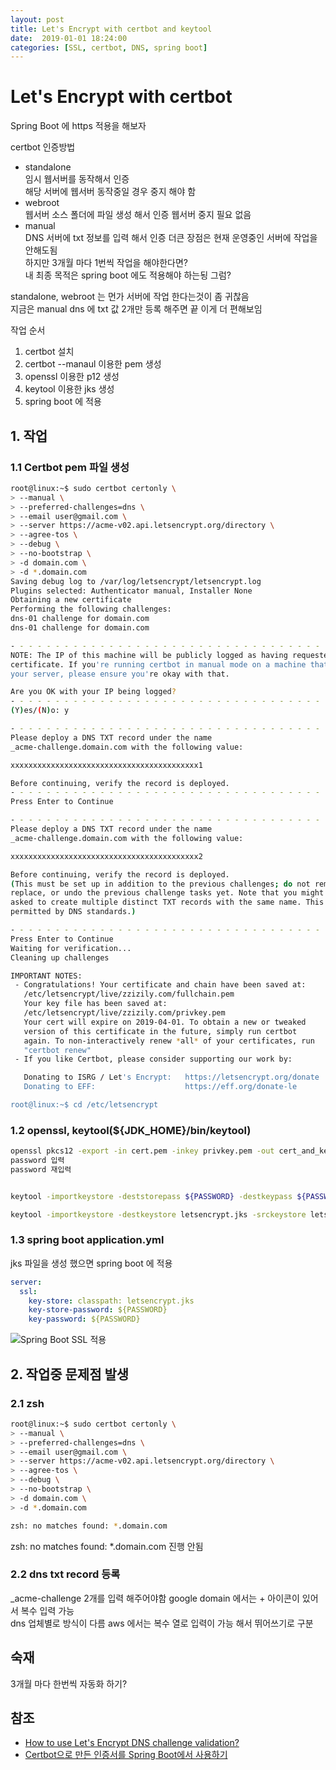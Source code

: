 ```yaml
---
layout: post
title: Let's Encrypt with certbot and keytool
date:  2019-01-01 18:24:00 
categories: [SSL, certbot, DNS, spring boot]
---
```


# Let's Encrypt with certbot

Spring Boot 에 https 적용을 해보자 

certbot 인증방법
- standalone  
 임시 웹서버를 동작해서 인증  
 해당 서버에 웹서버 동작중일 경우 중지 해야 함
- webroot  
 웹서버 소스 폴더에 파일 생성 해서 인증 웹서버 중지 필요 없음
- manual  
 DNS 서버에 txt 정보를 입력 해서 인증 더큰 장점은 현재 운영중인 서버에 작업을 안해도됨  
 하지만 3개월 마다 1번씩 작업을 해야한다면?  
 내 최종 목적은 spring boot 에도 적용해야 하는됭 그럼?  

standalone, webroot 는 먼가 서버에 작업 한다는것이 좀 귀찮음  
지금은 manual dns 에 txt 값 2개만 등록 해주면 끝 이게 더 편해보임  

작업 순서
1. certbot 설치 
1. certbot --manaul 이용한 pem 생성
1. openssl 이용한 p12 생성
1. keytool 이용한 jks 생성
1. spring boot 에 적용


## 1. 작업

### 1.1 Certbot pem 파일 생성
```bash
root@linux:~$ sudo certbot certonly \
> --manual \
> --preferred-challenges=dns \
> --email user@gmail.com \
> --server https://acme-v02.api.letsencrypt.org/directory \
> --agree-tos \
> --debug \
> --no-bootstrap \
> -d domain.com \
> -d *.domain.com
Saving debug log to /var/log/letsencrypt/letsencrypt.log
Plugins selected: Authenticator manual, Installer None
Obtaining a new certificate
Performing the following challenges:
dns-01 challenge for domain.com
dns-01 challenge for domain.com

- - - - - - - - - - - - - - - - - - - - - - - - - - - - - - - - - - - - - - - -
NOTE: The IP of this machine will be publicly logged as having requested this
certificate. If you're running certbot in manual mode on a machine that is not
your server, please ensure you're okay with that.

Are you OK with your IP being logged?
- - - - - - - - - - - - - - - - - - - - - - - - - - - - - - - - - - - - - - - -
(Y)es/(N)o: y

- - - - - - - - - - - - - - - - - - - - - - - - - - - - - - - - - - - - - - - -
Please deploy a DNS TXT record under the name
_acme-challenge.domain.com with the following value:

xxxxxxxxxxxxxxxxxxxxxxxxxxxxxxxxxxxxxxxxxx1

Before continuing, verify the record is deployed.
- - - - - - - - - - - - - - - - - - - - - - - - - - - - - - - - - - - - - - - -
Press Enter to Continue

- - - - - - - - - - - - - - - - - - - - - - - - - - - - - - - - - - - - - - - -
Please deploy a DNS TXT record under the name
_acme-challenge.domain.com with the following value:

xxxxxxxxxxxxxxxxxxxxxxxxxxxxxxxxxxxxxxxxxx2

Before continuing, verify the record is deployed.
(This must be set up in addition to the previous challenges; do not remove,
replace, or undo the previous challenge tasks yet. Note that you might be
asked to create multiple distinct TXT records with the same name. This is
permitted by DNS standards.)

- - - - - - - - - - - - - - - - - - - - - - - - - - - - - - - - - - - - - - - -
Press Enter to Continue
Waiting for verification...
Cleaning up challenges

IMPORTANT NOTES:
 - Congratulations! Your certificate and chain have been saved at:
   /etc/letsencrypt/live/zzizily.com/fullchain.pem
   Your key file has been saved at:
   /etc/letsencrypt/live/zzizily.com/privkey.pem
   Your cert will expire on 2019-04-01. To obtain a new or tweaked
   version of this certificate in the future, simply run certbot
   again. To non-interactively renew *all* of your certificates, run
   "certbot renew"
 - If you like Certbot, please consider supporting our work by:

   Donating to ISRG / Let's Encrypt:   https://letsencrypt.org/donate
   Donating to EFF:                    https://eff.org/donate-le

root@linux:~$ cd /etc/letsencrypt
```

### 1.2 openssl, keytool(${JDK_HOME}/bin/keytool)

```bash
openssl pkcs12 -export -in cert.pem -inkey privkey.pem -out cert_and_key.p12 -name zzizily -CAfile chain.pem -caname zzizily
password 입력 
password 재입력


keytool -importkeystore -deststorepass ${PASSWORD} -destkeypass ${PASSWORD} -destkeystore letsencrypt.jks -srckeystore cert_and_key.p12 -srcstoretype PKCS12 -alias zzizily

keytool -importkeystore -destkeystore letsencrypt.jks -srckeystore letsencrypt.jks -deststoretype pkcs12
```

### 1.3 spring boot application.yml

jks 파일을 생성 했으면 spring boot 에 적용

```yml
server:
  ssl:
    key-store: classpath: letsencrypt.jks
    key-store-password: ${PASSWORD}
    key-password: ${PASSWORD}
```

![Spring Boot SSL 적용](https://user-images.githubusercontent.com/8334910/50573012-ec66c580-0e0e-11e9-83a7-609bbf39689d.png)


## 2. 작업중 문제점 발생

### 2.1 zsh
```zsh
root@linux:~$ sudo certbot certonly \
> --manual \
> --preferred-challenges=dns \
> --email user@gmail.com \
> --server https://acme-v02.api.letsencrypt.org/directory \
> --agree-tos \
> --debug \
> --no-bootstrap \
> -d domain.com \
> -d *.domain.com

zsh: no matches found: *.domain.com
```
zsh: no matches found: *.domain.com 진행 안됨

### 2.2 dns txt record 등록 

_acme-challenge 2개를 입력 해주어야함 google domain 에서는 + 아이콘이 있어서 복수 입력 가능  
dns 업체별로 방식이 다름 aws 에서는 복수 열로 입력이 가능 해서 뛰어쓰기로 구분

## 숙재

3개월 마다 한번씩 자동화 하기?

## 참조
- [How to use Let's Encrypt DNS challenge validation?](https://serverfault.com/questions/750902/how-to-use-lets-encrypt-dns-challenge-validation)
- [Certbot으로 만든 인증서를 Spring Boot에서 사용하기](https://elfinlas.github.io/2018/03/19/spring-boot-tls-certbot)
